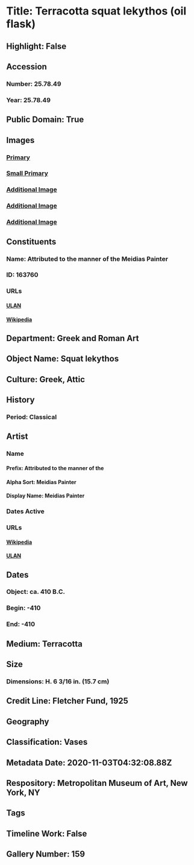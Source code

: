 # Title: Terracotta squat lekythos (oil flask)
## Highlight: False
## Accession
### Number: 25.78.49
### Year: 25.78.49
## Public Domain: True
## Images
### [Primary](https://images.metmuseum.org/CRDImages/gr/original/DP-19535-001.jpg)
### [Small Primary](https://images.metmuseum.org/CRDImages/gr/web-large/DP-19535-001.jpg)
### [Additional Image](https://images.metmuseum.org/CRDImages/gr/original/DP-19535-004.jpg)
### [Additional Image](https://images.metmuseum.org/CRDImages/gr/original/DP-19535-003.jpg)
### [Additional Image](https://images.metmuseum.org/CRDImages/gr/original/DP-19535-002.jpg)
## Constituents
### Name: Attributed to the manner of the Meidias Painter
### ID: 163760
### URLs
#### [ULAN](http://vocab.getty.edu/page/ulan/500019503)
#### [Wikipedia](https://www.wikidata.org/wiki/Q1333886)
## Department: Greek and Roman Art
## Object Name: Squat lekythos
## Culture: Greek, Attic
## History
### Period: Classical
## Artist
### Name
#### Prefix: Attributed to the manner of the
#### Alpha Sort: Meidias Painter
#### Display Name: Meidias Painter
### Dates Active
### URLs
#### [Wikipedia](https://www.wikidata.org/wiki/Q1333886)
#### [ULAN](http://vocab.getty.edu/page/ulan/500019503)
## Dates
### Object: ca. 410 B.C.
### Begin: -410
### End: -410
## Medium: Terracotta
## Size
### Dimensions: H. 6 3/16 in. (15.7 cm)
## Credit Line: Fletcher Fund, 1925
## Geography
## Classification: Vases
## Metadata Date: 2020-11-03T04:32:08.88Z
## Respository: Metropolitan Museum of Art, New York, NY
## Tags
## Timeline Work: False
## Gallery Number: 159